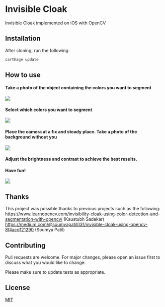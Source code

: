# Invisible Cloak
Invisible Cloak implemented on iOS with OpenCV

## Installation

After cloning, run the following:
```bash
carthage update
````
## How to use
#### Take a photo of the object containing the colors you want to segment
<kbd>
  <img src="IMG_5179.JPG"/>
</kbd>

#### Select which colors you want to segment
<kbd>
    <img src="IMG_5180.JPG"/>
</kbd>

#### Place the camera at a fix and steady place. Take a photo of the background without you
<kbd>
    <img src="IMG_5178.JPG"/>
</kbd>

#### Adjust the brightness and contrast to achieve the best results.

#### Have fun!

<kbd>
      <img src="InvisibleCloak.gif"/>
</kbd>


## Thanks

This project was possible thanks to previous projects such as the following:
https://www.learnopencv.com/invisibility-cloak-using-color-detection-and-segmentation-with-opencv/ (Kaustubh Sadekar)
https://medium.com/@soumyapatil031/invisible-cloak-using-opencv-8f4acdf21290 (Soumya Patil)



## Contributing
Pull requests are welcome. For major changes, please open an issue first to discuss what you would like to change.

Please make sure to update tests as appropriate.

## License
[MIT](https://choosealicense.com/licenses/mit/)
